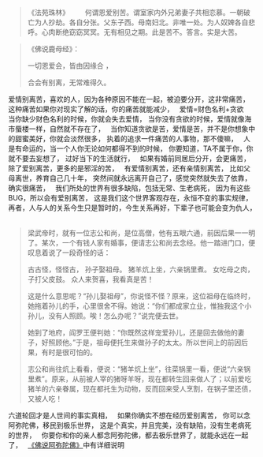 > 《法苑珠林》
> 　　何谓恩爱别苦。谓室家内外兄弟妻子共相恋慕。一朝破亡为人抄劫。各自分张。父东子西。母南妇北。非唯一处。为人奴婢各自悲呼。心肉断绝窈窈冥冥。无有相见之期。此是苦不。答言。实是大苦。  

> 《佛说鹿母经》： 
> 
> 一切恩爱会，皆由因缘合 ，
> 
> 合会有别离，无常难得久。


爱情别离苦，喜欢的人，因为各种原因不能在一起，被迫要分开，这非常痛苦，
这种痛苦如果你对现实了解的话，你的痛苦就能减少，
&nbsp;
爱情=财色名利+贪欲
&nbsp;
当你缺少财色名利的时候，你就会失去爱情，
当你没有贪欲的时候，爱情就像海市蜃楼一样，自然就不存在了，
&nbsp;
当你知道贪欲是苦，爱情是苦，并不是你想象中的甜蜜美好，你就会淡然很多，
执着的追求一件痛苦的人事物，那不傻嘛，
&nbsp;
人是有命运的，当一个人你无论如何都得不到的时候，
你要知道，TA不属于你，你就不要去妄想了，
过好当下的生活就行，
&nbsp;
如果有婚前同居后分开，会更痛苦，
除了爱别离苦，更多的是邪淫的苦，
&nbsp;
有爱情别离苦，还有亲情别离苦，
比如父母离世，养育自己几十年，
突然间就永远离开自己了，感觉突然就失去了依靠，确实很痛苦，
&nbsp;
我们所处的世界有很多缺陷，包括无常、生老病死，
因为有这些BUG，所以会有爱别离苦，
这是我们这个世界客观存在，永恒不变的事实规律，
&nbsp;
再者，人与人的关系今生只是暂时的，今生关系再好，下辈子也可能会变为仇人，
&nbsp;
> 梁武帝时，就有一位志公和尚，是位高僧，他有五眼六通，前因后果一一明了。某次，一个有钱人家有婚事，便请志公和尚去念经。他一踏进门口，便叹息着说了一段奇怪的话：
> 
> 古古怪，怪怪古，
> 孙子娶祖母。
> 猪羊炕上坐，六亲锅里煮。
> 女吃母之肉，子打父皮鼓。
> 众人来贺喜，我看真是苦！
> 
> 这是什么意思呢？“孙儿娶祖母”，你说怪不怪？原来，这位祖母在临终时，她拖着孙儿的手，心里很舍不得。她说：“你们都成家立业，惟独我这个小孙儿，没有人照顾。唉！怎么办呢？”说完便去世。
> 
> 她到了地府，阎罗王便判她：“你既然这样宠爱孙儿，还是回去做他的妻子，好照顾他。”于是，祖母便托生来做孙子的太太。所以世间上的前因后果，有时是很可怕的。
> 
> 志公和尚往炕上看看，便说：“猪羊炕上坐”，往菜锅里一看，便说“六亲锅里煮”。原来，从前被人宰的猪呀羊呀，现在都转生回来做人了；以前爱吃猪羊的六亲眷属，现在都托生为动物，反而回来受人烹割，在锅子里还债，又被人吃！

六道轮回才是人世间的事实真相，
&nbsp;
如果你确实不想在经历爱别离苦，
你可以念阿弥陀佛，移民到极乐世界，
这是个真实，并且完美，没有缺陷，没有生老病死的世界，
&nbsp;
你要你和你的亲人都念阿弥陀佛，都去极乐世界了，就能永远在一起了，
&nbsp;
[《佛说阿弥陀佛》](https://www.kancloud.cn/luojiangtao/foshuoemituofo)中有详细说明


